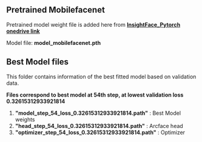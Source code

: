 ## Pretrained Mobilefacenet

Pretrained model weight file is added here from **[InsightFace_Pytorch onedrive link](https://1drv.ms/u/s!AhMqVPD44cDOhkSMHodSH4rhfb5u)**

Model file: **model_mobilefacenet.pth**

## **Best Model files**

This folder contains information of the best fitted model based on validation data.

**Files correspond to best model at 54th step, at lowest validation loss 0.32615312933921814**

1. **"model_step_54_loss_0.32615312933921814.path"** : Best Model weights 
2. **"head_step_54_loss_0.32615312933921814.path"** : Arcface head
3. **"optimizer_step_54_loss_0.32615312933921814.path"** : Optimizer
